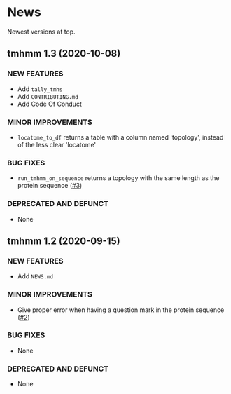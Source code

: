 # News

Newest versions at top.

## tmhmm 1.3 (2020-10-08)

### NEW FEATURES

  * Add `tally_tmhs`
  * Add `CONTRIBUTING.md`
  * Add Code Of Conduct
 
### MINOR IMPROVEMENTS

  * `locatome_to_df` returns a table with a column named 'topology',
    instead of the less clear 'locatome'

### BUG FIXES

  * `run_tmhmm_on_sequence` returns a topology with the same length
    as the protein sequence ([#3](https://github.com/richelbilderbeek/tmhmm/issues/3))

### DEPRECATED AND DEFUNCT

  * None

## tmhmm 1.2 (2020-09-15)

### NEW FEATURES

  * Add `NEWS.md`
  
### MINOR IMPROVEMENTS

  * Give proper error when having a question mark in the protein sequence ([#2](https://github.com/richelbilderbeek/tmhmm/issues/2))

### BUG FIXES

  * None

### DEPRECATED AND DEFUNCT

  * None


